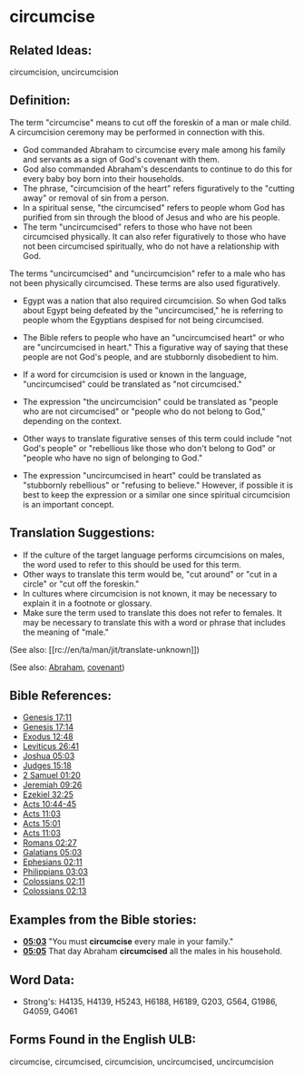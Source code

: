 # circumcise

## Related Ideas:

circumcision, uncircumcision

## Definition:

The term "circumcise" means to cut off the foreskin of a man or male child. A circumcision ceremony may be performed in connection with this.

* God commanded Abraham to circumcise every male among his family and servants as a sign of God's covenant with them.
* God also commanded Abraham's descendants to continue to do this for every baby boy born into their households.
* The phrase, "circumcision of the heart" refers figuratively to the "cutting away" or removal of sin from a person.
* In a spiritual sense, "the circumcised" refers to people whom God has purified from sin through the blood of Jesus and who are his people.
* The term "uncircumcised" refers to those who have not been circumcised physically. It can also refer figuratively to those who have not been circumcised spiritually, who do not have a relationship with God.

The terms "uncircumcised" and "uncircumcision" refer to a male who has not been physically circumcised. These terms are also used figuratively.

* Egypt was a nation that also required circumcision. So when God talks about Egypt being defeated by the "uncircumcised," he is referring to people whom the Egyptians despised for not being circumcised.
* The Bible refers to people who have an "uncircumcised heart" or who are "uncircumcised in heart." This a figurative way of saying that these people are not God's people, and are stubbornly disobedient to him.

* If a word for circumcision is used or known in the language, "uncircumcised" could be translated as "not circumcised."
* The expression "the uncircumcision" could be translated as "people who are not circumcised" or "people who do not belong to God," depending on the context.
* Other ways to translate figurative senses of this term could include "not God's people" or "rebellious like those who don't belong to God" or "people who have no sign of belonging to God."
* The expression "uncircumcised in heart" could be translated as "stubbornly rebellious" or "refusing to believe." However, if possible it is best to keep the expression or a similar one since spiritual circumcision is an important concept.

## Translation Suggestions:

* If the culture of the target language performs circumcisions on males, the word used to refer to this should be used for this term.
* Other ways to translate this term would be, "cut around" or "cut in a circle" or "cut off the foreskin."
* In cultures where circumcision is not known, it may be necessary to explain it in a footnote or glossary.
* Make sure the term used to translate this does not refer to females. It may be necessary to translate this with a word or phrase that includes the meaning of "male."

(See also: [[rc://en/ta/man/jit/translate-unknown]])

(See also: [Abraham](../names/abraham.md), [covenant](../kt/covenant.md))

## Bible References:

* [Genesis 17:11](rc://en/tn/help/gen/17/11)
* [Genesis 17:14](rc://en/tn/help/gen/17/14)
* [Exodus 12:48](rc://en/tn/help/exo/12/48)
* [Leviticus 26:41](rc://en/tn/help/lev/26/41)
* [Joshua 05:03](rc://en/tn/help/jos/05/03)
* [Judges 15:18](rc://en/tn/help/jdg/15/18)
* [2 Samuel 01:20](rc://en/tn/help/2sa/01/20)
* [Jeremiah 09:26](rc://en/tn/help/jer/09/26)
* [Ezekiel 32:25](rc://en/tn/help/ezk/32/25)
* [Acts 10:44-45](rc://en/tn/help/act/10/44)
* [Acts 11:03](rc://en/tn/help/act/11/03)
* [Acts 15:01](rc://en/tn/help/act/15/01)
* [Acts 11:03](rc://en/tn/help/act/11/03)
* [Romans 02:27](rc://en/tn/help/rom/02/27)
* [Galatians 05:03](rc://en/tn/help/gal/05/03)
* [Ephesians 02:11](rc://en/tn/help/eph/02/11)
* [Philippians 03:03](rc://en/tn/help/php/03/03)
* [Colossians 02:11](rc://en/tn/help/col/02/11)
* [Colossians 02:13](rc://en/tn/help/col/02/13)

## Examples from the Bible stories:

* __[05:03](rc://en/tn/help/obs/05/03)__ "You must __circumcise__ every male in your family."
* __[05:05](rc://en/tn/help/obs/05/05)__ That day Abraham __circumcised__ all the males in his household.

## Word Data:

* Strong's: H4135, H4139, H5243, H6188, H6189, G203, G564, G1986, G4059, G4061

## Forms Found in the English ULB:

circumcise, circumcised, circumcision, uncircumcised, uncircumcision

